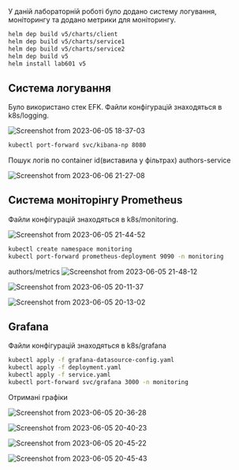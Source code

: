 У даній лабораторній роботі було додано систему логування, моніторингу та додано метрики для моніторингу.

```bash
helm dep build v5/charts/client
helm dep build v5/charts/service1
helm dep build v5/charts/service2
helm dep build v5
helm install lab601 v5
```
## Система логування
Було використано стек EFK.
Файли конфігурацій знаходяться в k8s/logging.

![Screenshot from 2023-06-05 18-37-03](https://github.com/darynaovcharenko/labsmicroservices/assets/87266279/16a5da6f-5717-4047-bebb-db44d4d2538b)

```bash
kubectl port-forward svc/kibana-np 8080 
```
Пошук логів по container id(виставила у фільтрах) authors-service  

![Screenshot from 2023-06-06 21-27-08](https://github.com/darynaovcharenko/labsmicroservices/assets/87266279/996c04c5-462f-4b44-9860-400a94d17ed1)

## Система моніторінгу Prometheus
Файли конфігурацій знаходяться в k8s/monitoring.

![Screenshot from 2023-06-05 21-44-52](https://github.com/darynaovcharenko/labsmicroservices/assets/87266279/a5e4eb04-e6d5-4087-a0fc-0ac62bcafb1b)

```bash
kubectl create namespace monitoring
kubectl port-forward prometheus-deployment 9090 -n monitoring 
```
authors/metrics
![Screenshot from 2023-06-05 21-48-12](https://github.com/darynaovcharenko/labsmicroservices/assets/87266279/1eeb7f3d-b23d-40ab-8223-f88b22e60136)

![Screenshot from 2023-06-05 20-11-37](https://github.com/darynaovcharenko/labsmicroservices/assets/87266279/fb2c95ac-bf2a-430a-aef8-520958e6f583)

![Screenshot from 2023-06-05 20-13-02](https://github.com/darynaovcharenko/labsmicroservices/assets/87266279/d2275dfc-d88c-46b6-8d69-3fde3a1dc067)

## Grafana
Файли конфігурацій знаходяться в k8s/grafana

```bash
kubectl apply -f grafana-datasource-config.yaml
kubectl apply -f deployment.yaml
kubectl apply -f service.yaml
kubectl port-forward svc/grafana 3000 -n monitoring
```
Отримані графіки 

![Screenshot from 2023-06-05 20-36-28](https://github.com/darynaovcharenko/labsmicroservices/assets/87266279/a3a068d0-1b38-4d51-b357-0fb1b026d0ee)

![Screenshot from 2023-06-05 20-40-23](https://github.com/darynaovcharenko/labsmicroservices/assets/87266279/94872506-6997-4343-9eb6-2302c975573d)

![Screenshot from 2023-06-05 20-45-22](https://github.com/darynaovcharenko/labsmicroservices/assets/87266279/e968af87-8556-4c0a-add8-c24a261cdb46)

![Screenshot from 2023-06-05 20-45-43](https://github.com/darynaovcharenko/labsmicroservices/assets/87266279/dcc6138a-f58d-4853-b35c-91e474a3306f)

